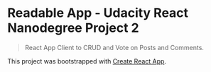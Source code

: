 # Readable App - Udacity React Nanodegree Project 2
> React App Client to CRUD and Vote on Posts and Comments. 

This project was bootstrapped with [Create React App](https://github.com/facebookincubator/create-react-app).
